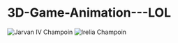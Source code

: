 # 3D-Game-Animation---LOL
![Jarvan IV Champoin](https://github.com/nglogg/3D-Game-Animation---LOL/blob/master/ms3dreader_eUBBcFAYra.gif)
![Irelia Champoin](https://github.com/nglogg/3D-Game-Animation---LOL/blob/master/ms3dreader_zDgNUUtSHA.gif)
